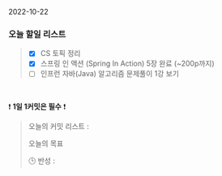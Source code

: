 2022-10-22
### 오늘 할일 리스트


> - [x] CS 토픽 정리
> - [x] 스프링 인 액션 (Spring In Action) 5장 완료 (~200p까지)
> - [ ] 인프런 자바(Java) 알고리즘 문제풀이 1강 보기
>

<br/>

❗ **1일 1커밋은 필수** ❗
> 오늘의 커밋 리스트 :
>
> 오늘의 목표
>
> 🕒 반성 :
>
>

<br/>